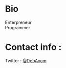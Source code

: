 # Bio
Enterpreneur <br>
Programmer <br>
# Contact info :
Twitter : [@DebAxom](https://twitter.com/DebAxom) <br>
